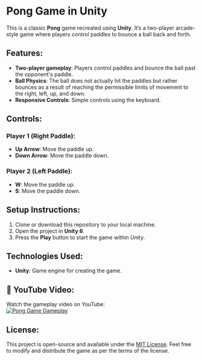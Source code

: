 # Pong Game in Unity

This is a classic **Pong** game recreated using **Unity**. It’s a two-player arcade-style game where players control paddles to bounce a ball back and forth.

## Features:
- **Two-player gameplay**: Players control paddles and bounce the ball past the opponent's paddle.
- **Ball Physics**: The ball does not actually hit the paddles but rather bounces as a result of reaching the permissible limits of movement to the right, left, up, and down.
- **Responsive Controls**: Simple controls using the keyboard.

## Controls:
### Player 1 (Right Paddle):
- **Up Arrow**: Move the paddle up.
- **Down Arrow**: Move the paddle down.

### Player 2 (Left Paddle):
- **W**: Move the paddle up.
- **S**: Move the paddle down.

## Setup Instructions:
1. Clone or download this repository to your local machine.
2. Open the project in **Unity 6**.
3. Press the **Play** button to start the game within Unity.

## Technologies Used:
- **Unity**: Game engine for creating the game.

## 🎥 YouTube Video:
Watch the gameplay video on YouTube:  
[![Pong Game Gameplay](https://img.youtube.com/vi/rgwoEzhaHPQ/0.jpg)](https://www.youtube.com/watch?v=rgwoEzhaHPQ)

## License:
This project is open-source and available under the [MIT License](LICENSE). Feel free to modify and distribute the game as per the terms of the license.
